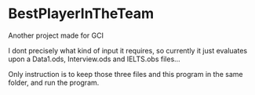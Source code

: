 # BestPlayerInTheTeam
Another project made for GCI

I dont precisely what kind of input it requires, so currently it just evaluates upon a Data1.ods, Interview.ods and IELTS.obs files...

Only instruction is to keep those three files and this program in the same folder, and run the program.
